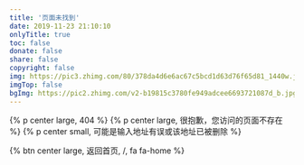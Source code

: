 ```yaml
---
title: '页面未找到'
date: 2019-11-23 21:10:10
onlyTitle: true
toc: false
donate: false
share: false
copyright: false
img: https://pic3.zhimg.com/80/378da4d6e6ac67c5bcd1d63d76f65d81_1440w.jpg?source=1940ef5c
imgTop: false
bgImg: https://pic2.zhimg.com/v2-b19815c3780fe949adcee6693721087d_b.jpg
---
```

{% p center large, 404 %}
{% p center large, 很抱歉，您访问的页面不存在 %}
{% p center small, 可能是输入地址有误或该地址已被删除 %}

{% btn center large, 返回首页, /, fa fa-home %}